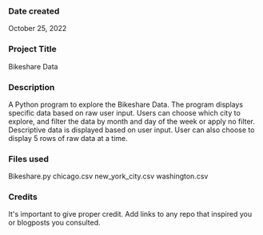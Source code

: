 ### Date created
October 25, 2022

### Project Title
Bikeshare Data

### Description
A Python program to explore the Bikeshare Data. The program displays specific data based on raw user input. Users can choose which city to explore, and filter the data by month and day of the week or apply no filter. Descriptive data is displayed based on user input. User can also choose to display 5 rows of raw data at a time.

### Files used
Bikeshare.py
chicago.csv
new_york_city.csv
washington.csv

### Credits
It's important to give proper credit. Add links to any repo that inspired you or blogposts you consulted.
